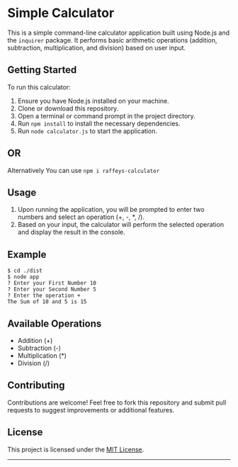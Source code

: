 # Simple Calculator

This is a simple command-line calculator application built using Node.js and the `inquirer` package. It performs basic arithmetic operations (addition, subtraction, multiplication, and division) based on user input.

## Getting Started

To run this calculator:

1. Ensure you have Node.js installed on your machine.
2. Clone or download this repository.
3. Open a terminal or command prompt in the project directory.
4. Run `npm install` to install the necessary dependencies.
5. Run `node calculator.js` to start the application.
## OR
Alternatively You can use `npm i raffeys-calculator`
## Usage

1. Upon running the application, you will be prompted to enter two numbers and select an operation (+, -, *, /).
2. Based on your input, the calculator will perform the selected operation and display the result in the console.

## Example

```
$ cd ./dist
$ node app
? Enter your First Number 10
? Enter your Second Number 5
? Enter the operation +
The Sum of 10 and 5 is 15
```

## Available Operations

- Addition (+)
- Subtraction (-)
- Multiplication (*)
- Division (/)

## Contributing

Contributions are welcome! Feel free to fork this repository and submit pull requests to suggest improvements or additional features.

## License

This project is licensed under the [MIT License](LICENSE).

---

